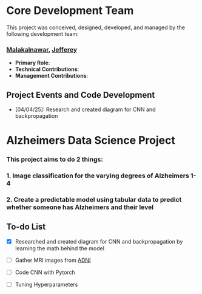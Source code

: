 # Core Development  Team

This project was conceived, designed, developed, and managed by the following development team:

### [Malakalnawar](https://github.com/malakalnawar), [Jefferey](https://github.com/jromero121)

* **Primary Role**: 
* **Technical Contributions**:
* **Management Contributions**:

## Project Events and Code Development

* [04/04/25]: Research and created diagram for CNN and backpropagation

# Alzheimers Data Science Project

### This project aims to do 2 things: 
### 1. Image classification for the varying degrees of Alzheimers 1-4 
### 2. Create a predictable model using tabular data to predict whether someone has Alzheimers and their level

## To-do List

- [x] Researched and created diagram for CNN and backpropagation by learning the math behind the model
- [ ] Gather MRI images from [ADNI](https://adni.loni.usc.edu/)
- [ ] Code CNN with Pytorch
- [ ] Tuning Hyperparameters


